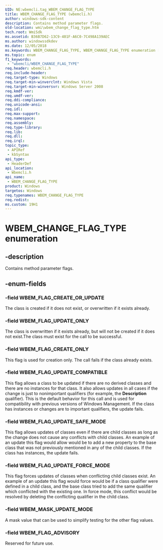 ```yaml
---
UID: NE:wbemcli.tag_WBEM_CHANGE_FLAG_TYPE
title: WBEM_CHANGE_FLAG_TYPE (wbemcli.h)
author: windows-sdk-content
description: Contains method parameter flags.
old-location: wmi\wbem_change_flag_type.htm
tech.root: WmiSdk
ms.assetid: B36B7D62-13C9-401F-A6C0-7C498A139AEC
ms.author: windowssdkdev
ms.date: 12/05/2018
ms.keywords: WBEM_CHANGE_FLAG_TYPE, WBEM_CHANGE_FLAG_TYPE enumeration [Windows Management Instrumentation], WBEM_FLAG_ADVISORY, WBEM_FLAG_CREATE_ONLY, WBEM_FLAG_CREATE_OR_UPDATE, WBEM_FLAG_UPDATE_COMPATIBLE, WBEM_FLAG_UPDATE_FORCE_MODE, WBEM_FLAG_UPDATE_ONLY, WBEM_FLAG_UPDATE_SAFE_MODE, WBEM_MASK_UPDATE_MODE, wbemcli/WBEM_CHANGE_FLAG_TYPE, wbemcli/WBEM_FLAG_ADVISORY, wbemcli/WBEM_FLAG_CREATE_ONLY, wbemcli/WBEM_FLAG_CREATE_OR_UPDATE, wbemcli/WBEM_FLAG_UPDATE_COMPATIBLE, wbemcli/WBEM_FLAG_UPDATE_FORCE_MODE, wbemcli/WBEM_FLAG_UPDATE_ONLY, wbemcli/WBEM_FLAG_UPDATE_SAFE_MODE, wbemcli/WBEM_MASK_UPDATE_MODE, wmi.wbem_change_flag_type
ms.topic: enum
f1_keywords: 
 - "wbemcli/WBEM_CHANGE_FLAG_TYPE"
req.header: wbemcli.h
req.include-header: 
req.target-type: Windows
req.target-min-winverclnt: Windows Vista
req.target-min-winversvr: Windows Server 2008
req.kmdf-ver: 
req.umdf-ver: 
req.ddi-compliance: 
req.unicode-ansi: 
req.idl: 
req.max-support: 
req.namespace: 
req.assembly: 
req.type-library: 
req.lib: 
req.dll: 
req.irql: 
topic_type:
 - APIRef
 - kbSyntax
api_type:
 - HeaderDef
api_location:
 - Wbemcli.h
api_name:
 - WBEM_CHANGE_FLAG_TYPE
product: Windows
targetos: Windows
req.typenames: WBEM_CHANGE_FLAG_TYPE
req.redist: 
ms.custom: 19H1
---
```


# WBEM_CHANGE_FLAG_TYPE enumeration


## -description


Contains method parameter flags.


## -enum-fields




### -field WBEM_FLAG_CREATE_OR_UPDATE

The class is created if it does not exist, or overwritten if it exists already.


### -field WBEM_FLAG_UPDATE_ONLY

The class is overwritten if it exists already, but will not be created if it does not exist.The class must exist for the call to be successful.


### -field WBEM_FLAG_CREATE_ONLY

This flag is used for creation only. The call fails if the class already exists.


### -field WBEM_FLAG_UPDATE_COMPATIBLE

This flag allows a class to be updated if there are no derived classes and there are no instances for that class. It also allows updates in all cases if the change is just to nonimportant qualifiers (for example, the <b>Description</b> qualifier). This is the default behavior for this call and is used for compatibility with previous versions of Windows Management. If the class has instances or changes are to important qualifiers, the update fails.


### -field WBEM_FLAG_UPDATE_SAFE_MODE

This flag allows updates of classes even if there are child classes as long as the change does not cause any conflicts with child classes. An example of an update this flag would allow would be to add a new property to the base class that was not previously mentioned in any of the child classes. If the class has instances, the update fails.


### -field WBEM_FLAG_UPDATE_FORCE_MODE

This flag forces updates of classes when conflicting child classes exist. An example of an update this flag would force would be if a class qualifier were defined in a child class, and the base class tried to add the same qualifier which conflicted with the existing one. In force mode, this conflict would be resolved by deleting the conflicting qualifier in the child class.


### -field WBEM_MASK_UPDATE_MODE

A mask value that can be used to simplify testing for the other flag values.


### -field WBEM_FLAG_ADVISORY

Reserved for future use.

